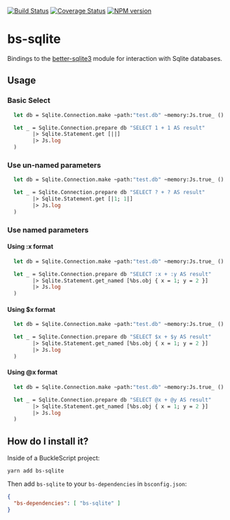 [![Build Status](https://www.travis-ci.org/scull7/bs-sqlite.svg?branch=master)](https://www.travis-ci.org/scull7/bs-sqlite)
[![Coverage Status](https://coveralls.io/repos/github/scull7/bs-sqlite/badge.svg?branch=master)](https://coveralls.io/github/scull7/bs-sqlite?branch=master)
[![NPM version](http://img.shields.io/npm/v/bs-sqlite.svg)](https://www.npmjs.org/package/bs-sqlite)

# bs-sqlite
Bindings to the [better-sqlite3] module for interaction with Sqlite databases.

## Usage

### Basic Select
```ocaml
  let db = Sqlite.Connection.make ~path:"test.db" ~memory:Js.true_ ()

  let _ = Sqlite.Connection.prepare db "SELECT 1 + 1 AS result"
        |> Sqlite.Statement.get [||]
        |> Js.log
  )
```

### Use un-named parameters
```ocaml
  let db = Sqlite.Connection.make ~path:"test.db" ~memory:Js.true_ ()

  let _ = Sqlite.Connection.prepare db "SELECT ? + ? AS result"
        |> Sqlite.Statement.get [|1; 1|]
        |> Js.log
  )
```

### Use named parameters

#### Using :x format
```ocaml
  let db = Sqlite.Connection.make ~path:"test.db" ~memory:Js.true_ ()

  let _ = Sqlite.Connection.prepare db "SELECT :x + :y AS result"
        |> Sqlite.Statement.get_named [%bs.obj { x = 1; y = 2 }]
        |> Js.log
  )
```

#### Using $x format
```ocaml
  let db = Sqlite.Connection.make ~path:"test.db" ~memory:Js.true_ ()

  let _ = Sqlite.Connection.prepare db "SELECT $x + $y AS result"
        |> Sqlite.Statement.get_named [%bs.obj { x = 1; y = 2 }]
        |> Js.log
  )
```

#### Using @x format
```ocaml
  let db = Sqlite.Connection.make ~path:"test.db" ~memory:Js.true_ ()

  let _ = Sqlite.Connection.prepare db "SELECT @x + @y AS result"
        |> Sqlite.Statement.get_named [%bs.obj { x = 1; y = 2 }]
        |> Js.log
  )
```

## How do I install it?

Inside of a BuckleScript project:

```shell
yarn add bs-sqlite
```

Then add `bs-sqlite` to your `bs-dependencies` in `bsconfig.json`:

```json
{
  "bs-dependencies": [ "bs-sqlite" ]
}
```

[better-sqlite3]: https://github.com/JoshuaWise/better-sqlite3
